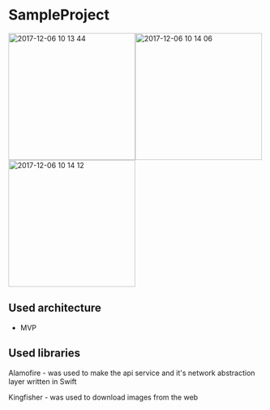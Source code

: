 SampleProject
=============

<img width="250" alt="2017-12-06 10 13 44" src="https://user-images.githubusercontent.com/20268356/33668727-8eab52b4-da6e-11e7-9104-6ace430d674d.png"><img width="250" alt="2017-12-06 10 14 06" src="https://user-images.githubusercontent.com/20268356/33668729-8eb7d8f4-da6e-11e7-8b37-8996b7869a17.png"><img width="250" alt="2017-12-06 10 14 12" src="https://user-images.githubusercontent.com/20268356/33668730-8ec31674-da6e-11e7-97dd-eb2a1c95d423.png">


Used architecture
-----------------
- MVP


Used libraries
--------------
Alamofire - was used to make the api service and it's network abstraction layer written in Swift

Kingfisher - was used to download images from the web

